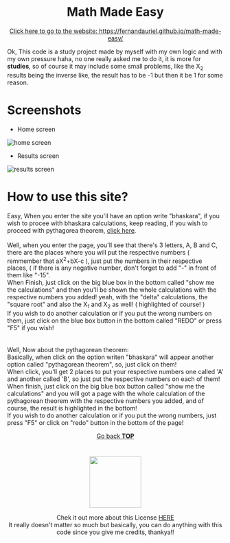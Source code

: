 <h1 align="center" id="home">Math Made Easy</h1>

<div align="center">
<a href="https://fernandauriel.github.io/math-made-easy/"> Click here to go to the website: https://fernandauriel.github.io/math-made-easy/ </a>
</div>

<p>Ok, This code is a study project made by myself with my own logic and with my own pressure haha, no one really asked me to do it, it is more for <b>studies</b>, so of course it may include some small problems, like the X<sub>2</sub> results being the inverse like, the result has to be -1 but then it be 1 for some reason.</p>

# Screenshots
- Home screen
<img src="https://i.imgur.com/1VoM3vX.png" alt="home screen">

- Results screen
<img src="https://i.imgur.com/kX6OQk6.png" alt="results screen">

#

<h1 id="about">How to use this site?</h1>
<p>
  Easy, When you enter the site you'll have an option write "bhaskara", if you wish to procee with bhaskara calculations, keep reading, if you wish to proceed with pythagorea theorem, <a href="#pythagoras">click here</a>.<br><br>
    Well, when you enter the page, you'll see that there's 3 letters, A, B and C, there are the places where you will put the respective numbers ( remmember that aX<sup>2</sup>+bX-c ), just put the numbers in their respective places, ( if there is any negative number, don't forget to add "-" in front of them like "-15".<br>
    When Finish, just click on the big blue box in the bottom called "show me the calculations" and then you'll be shown the whole calculations with the respective numbers you added! yeah, with the "delta" calculations, the "square root" and also the X<sub>1</sub> and X<sub>2</sub> as well! ( highlighted of course! )<br>
    If you wish to do another calculation or if you put the wrong numbers on them, just click on the blue box button in the bottom called "REDO" or press "F5" if you wish!
    <br>
    <br>
    <br>
    
<span id="pythagoras">
    Well, Now about the pythagorean theorem:<br>
    Basically, when click on the option writen "bhaskara" will appear another option called "pythagorean theorem", so, just click on them!<br>
    When click, you'll get 2 places to put your respective numbers one called 'A' and another called 'B', so just put the respective numbers on each of them!<br>
    When finish, just click on the big blue box button called "show me the calculations" and you will got a page with the whole calculation of the pythagorean theorem with the respective numbers you added, and of course, the result is highlighted in the bottom!<br>
    If you wish to do another calculation or if you put the wrong numbers, just press "F5" or click on "redo" button in the bottom of the page!<br>
</span>
</p>
<p align="center"><a href="#home">Go back <b>TOP</b></a></p>

#

<div align="center">
    <img src="https://img.shields.io/badge/License-MIT-brightgreen" width=120>
    <p>Chek it out more about this License <a href="https://github.com/fernandauriel/math-made-easy/blob/main/LICENSE">HERE</a>
     <br>
     It really doesn't matter so much but basically, you can do anything with this code since you give me credits, thankya!!</p>
</div>
